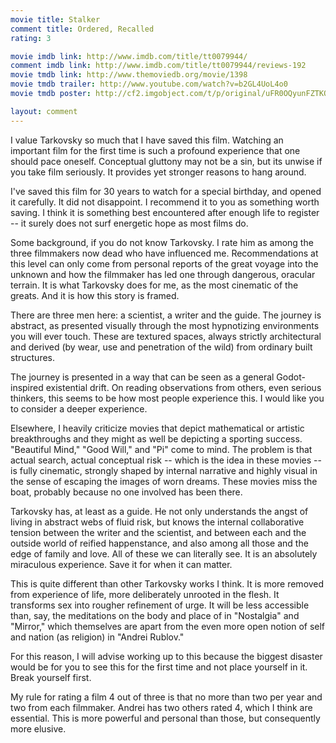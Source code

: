 ```yaml
---
movie title: Stalker
comment title: Ordered, Recalled
rating: 3

movie imdb link: http://www.imdb.com/title/tt0079944/
comment imdb link: http://www.imdb.com/title/tt0079944/reviews-192
movie tmdb link: http://www.themoviedb.org/movie/1398
movie tmdb trailer: http://www.youtube.com/watch?v=b2GL4UoL4o0
movie tmdb poster: http://cf2.imgobject.com/t/p/original/uFR0OQyunFZTKQvRS6rWsY1ZVva.jpg

layout: comment
---
```


I value Tarkovsky so much that I have saved this film. Watching an important film for the first time is such a profound experience that one should pace oneself. Conceptual gluttony may not be a sin, but its unwise if you take film seriously. It provides yet stronger reasons to hang around.

I've saved this film for 30 years to watch for a special birthday, and opened it carefully. It did not disappoint. I recommend it to you as something worth saving. I think it is something best encountered after enough life to register -- it surely does not surf energetic hope as most films do.

Some background, if you do not know Tarkovsky. I rate him as among the three filmmakers now dead who have influenced me. Recommendations at this level can only come from personal reports of the great voyage into the unknown and how the filmmaker has led one through dangerous, oracular terrain. It is what Tarkovsky does for me, as the most cinematic of the greats. And it is how this story is framed.

There are three men here: a scientist, a writer and the guide. The journey is abstract, as presented visually through the most hypnotizing environments you will ever touch. These are textured spaces, always strictly architectural and derived (by wear, use and penetration of the wild) from ordinary built structures.

The journey is presented in a way that can be seen as a general Godot-inspired existential drift. On reading observations from others, even serious thinkers, this seems to be how most people experience this. I would like you to consider a deeper experience. 

Elsewhere, I heavily criticize movies that depict mathematical or artistic breakthroughs and they might as well be depicting a sporting success. "Beautiful Mind," "Good Will," and "Pi" come to mind. The problem is that actual search, actual conceptual risk -- which is the idea in these movies -- is fully cinematic, strongly shaped by internal narrative and highly visual in the sense of escaping the images of worn dreams. These movies miss the boat, probably because no one involved has been there.

Tarkovsky has, at least as a guide. He not only understands the angst of living in abstract webs of fluid risk, but knows the internal collaborative tension between the writer and the scientist, and between each and the outside world of reified happenstance, and also among all those and the edge of family and love. All of these we can literally see. It is an absolutely miraculous experience. Save it for when it can matter.

This is quite different than other Tarkovsky works I think. It is more removed from experience of life, more deliberately unrooted in the flesh. It transforms sex into rougher refinement of urge. It will be less accessible than, say, the meditations on the body and place of in "Nostalgia" and "Mirror," which themselves are apart from the even more open notion of self and nation (as religion) in "Andrei Rublov." 

For this reason, I will advise working up to this because the biggest disaster would be for you to see this for the first time and not place yourself in it. Break yourself first.

My rule for rating a film 4 out of three is that no more than two per year and two from each filmmaker. Andrei has two others rated 4, which I think are essential. This is more powerful and personal than those, but consequently more elusive.